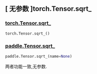 ## [ 无参数 ]torch.Tensor.sqrt_

### [torch.Tensor.sqrt_](https://pytorch.org/docs/stable/generated/torch.Tensor.sqrt_.html?highlight=torch+tensor+sqrt_#torch.Tensor.sqrt_)

```python
torch.Tensor.sqrt_()
```

### [paddle.Tensor.sqrt_](https://www.paddlepaddle.org.cn/documentation/docs/zh/develop/api/paddle/Tensor_cn.html#id18)

```python
paddle.Tensor.sqrt_(name=None)
```

两者功能一致,无参数.
